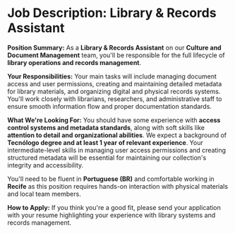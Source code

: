 # Job Description: Library & Records Assistant

**Position Summary:**
As a **Library & Records Assistant** on our **Culture and Document Management** team, you'll be responsible for the full lifecycle of **library operations and records management**.

**Your Responsibilities:**
Your main tasks will include managing document access and user permissions, creating and maintaining detailed metadata for library materials, and organizing digital and physical records systems. You'll work closely with librarians, researchers, and administrative staff to ensure smooth information flow and proper documentation standards.

**What We're Looking For:**
You should have some experience with **access control systems and metadata standards**, along with soft skills like **attention to detail and organizational abilities**. We expect a background of **Tecnólogo degree and at least 1 year of relevant experience**. Your intermediate-level skills in managing user access permissions and creating structured metadata will be essential for maintaining our collection's integrity and accessibility.

You'll need to be fluent in **Portuguese (BR)** and comfortable working in **Recife** as this position requires hands-on interaction with physical materials and local team members.

**How to Apply:**
If you think you're a good fit, please send your application with your resume highlighting your experience with library systems and records management.